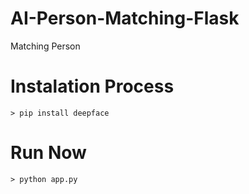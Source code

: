 # AI-Person-Matching-Flask
Matching Person

# Instalation Process
    > pip install deepface
    
# Run Now    
    > python app.py
